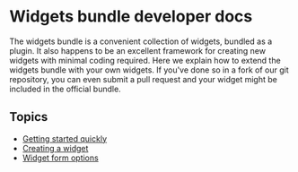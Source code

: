 # Widgets bundle developer docs

The widgets bundle is a convenient collection of widgets, bundled as a plugin. It also happens to be an excellent framework for creating new widgets with minimal coding required. Here we explain how to extend the widgets bundle with your own widgets. If you've done so in a fork of our git repository, you can even submit a pull request and your widget might be included in the official bundle.

## Topics

- [Getting started quickly](widgets-bundle/getting-started-quickly.md)
- [Creating a widget](widgets-bundle/creating-a-widget.md)
- [Widget form options](widgets-bundle/widget-form-options.md)